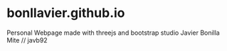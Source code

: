 # bonllavier.github.io
Personal Webpage made with threejs and bootstrap studio
Javier Bonilla Mite // javb92
